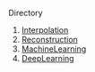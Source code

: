 <p size=16 color=gray face="Calibri"> Directory </font>

1. [Interpolation](./interpolation)
2. [Reconstruction](./reconstruction)
3. [MachineLearning](./machineLearning)
4. [DeepLearning](./deepLearning)

